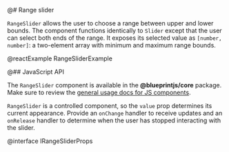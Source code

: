 @# Range slider

`RangeSlider` allows the user to choose a range between upper and lower bounds. The component
functions identically to `Slider` except that the user can select both ends of the range. It exposes
its selected value as `[number, number]`: a two-element array with minimum and maximum range bounds.

@reactExample RangeSliderExample

@## JavaScript API

The `RangeSlider` component is available in the __@blueprintjs/core__ package. Make sure to review
the [general usage docs for JS components](#components.usage).

`RangeSlider` is a controlled component, so the `value` prop determines its current appearance.
Provide an `onChange` handler to receive updates and an `onRelease` handler to determine when the
user has stopped interacting with the slider.

@interface IRangeSliderProps

